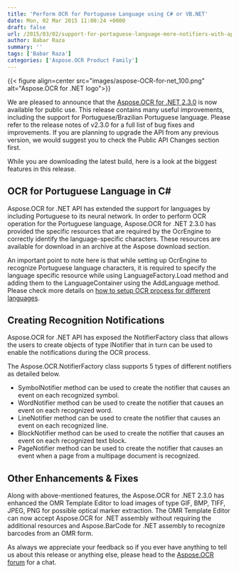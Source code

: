 ```yaml
---
title: 'Perform OCR for Portuguese Language using C# or VB.NET'
date: Mon, 02 Mar 2015 11:00:24 +0000
draft: false
url: /2015/03/02/support-for-portaguese-language-more-notifiers-with-apose.ocr-for-.net-2.3.0/
author: Babar Raza
summary: ''
tags: ['Babar Raza']
categories: ['Aspose.OCR Product Family']
---
```




{{< figure align=center src="images/aspose-OCR-for-net_100.png" alt="Aspose.OCR for .NET logo">}}


We are pleased to announce that the [Aspose.OCR for .NET 2.3.0][1] is now available for public use. This release contains many useful improvements, including the support for Portuguese/Brazilian Portuguese language. Please refer to the release notes of v2.3.0 for a full list of bug fixes and improvements. If you are planning to upgrade the API from any previous version, we would suggest you to check the Public API Changes section first.

While you are downloading the latest build, here is a look at the biggest features in this release.

## OCR for Portuguese Language in C#

Aspose.OCR for .NET API has extended the support for languages by including Portuguese to its neural network. In order to perform OCR operation for the Portuguese language, Aspose.OCR for .NET 2.3.0 has provided the specific resources that are required by the OcrEngine to correctly identify the language-specific characters. These resources are available for download in an archive at the Aspose download section.

An important point to note here is that while setting up OcrEngine to recognize Portuguese language characters, it is required to specify the language specific resource while using LanguageFactory.Load method and adding them to the LanguageContainer using the AddLanguage method. Please check more details on [how to setup OCR process for different languages][2].

## Creating Recognition Notifications

Aspose.OCR for .NET API has exposed the NotifierFactory class that allows the users to create objects of type INotifier that in turn can be used to enable the notifications during the OCR process.

The Aspose.OCR.NotifierFactory class supports 5 types of different notifiers as detailed below.

*   SymbolNotifier method can be used to create the notifier that causes an event on each recognized symbol.
*   WordNotifier method can be used to create the notifier that causes an event on each recognized word.
*   LineNotifier method can be used to create the notifier that causes an event on each recognized line.
*   BlockNotifier method can be used to create the notifier that causes an event on each recognized text block.
*   PageNotifier method can be used to create the notifier that causes an event when a page from a multipage document is recognized.

## Other Enhancements & Fixes

Along with above-mentioned features, the Aspose.OCR for .NET 2.3.0 has enhanced the OMR Template Editor to load images of type GIF, BMP, TIFF, JPEG, PNG for possible optical marker extraction. The OMR Template Editor can now accept Aspose.OCR for .NET assembly without requiring the additional resources and Aspose.BarCode for .NET assembly to recognize barcodes from an OMR form.

As always we appreciate your feedback so if you ever have anything to tell us about this release or anything else, please head to the [Aspose.OCR forum][3] for a chat.




[1]: https://downloads.aspose.com/ocr/net
[2]: https://docs.aspose.com/display/ocrnet/Working+with+Different+Languages
[3]: http://forum.aspose.com




